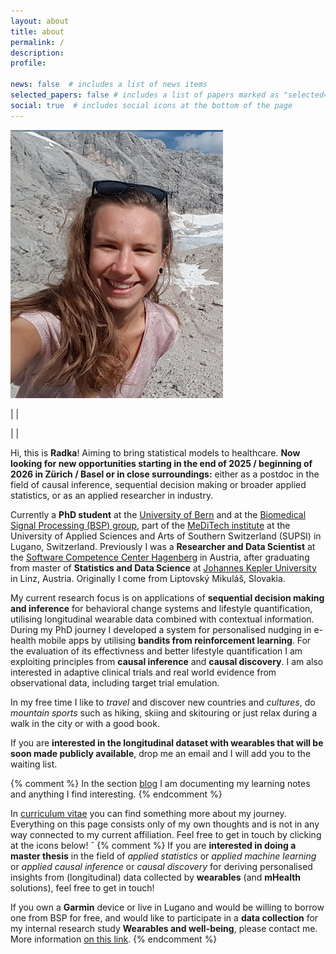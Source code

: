 ```yaml
---
layout: about
title: about
permalink: /
description:
profile:

news: false  # includes a list of news items
selected_papers: false # includes a list of papers marked as "selected={true}"
social: true  # includes social icons at the bottom of the page
---
```


![Image of Radka](assets/img/profile_pic2.jpg)



|    |

|    |

Hi, this is **Radka**! Aiming to bring statistical models to healthcare. **Now looking for new opportunities starting in the end of 2025 / beginning of 2026 in Zürich / Basel or in close surroundings:** either as a postdoc in the field of causal inference, sequential decision making or broader applied statistics, or as an applied researcher in industry. 

Currently a **PhD student** at the [University of Bern](https://neuro.inf.unibe.ch/) and at the [Biomedical Signal Processing (BSP) group](https://bsp-meditech.ch/), part of the [MeDiTech institute](https://www.supsi.ch/en/meditech) at the University of Applied Sciences and Arts of Southern Switzerland (SUPSI) in Lugano, Switzerland. 
Previously I was a **Researcher and Data Scientist** at the [Software Competence Center Hagenberg](https://www.scch.at/) in Austria, after graduating from master of **Statistics and Data Science** at [Johannes Kepler University](https://www.jku.at/institut-fuer-angewandte-statistik/) in Linz, Austria. 
Originally I come from Liptovský Mikuláš, Slovakia.

My current research focus is on applications of **sequential decision making and inference** for behavioral change systems and lifestyle quantification, utilising longitudinal wearable data combined with contextual information. During my PhD journey I developed a system for personalised nudging in e-health mobile apps by utilising **bandits from reinforcement learning**. For the evaluation of its effectivness and better lifestyle quantification I am exploiting principles from **causal inference** and **causal discovery**. I am also interested in adaptive clinical trials and real world evidence from observational data, including target trial emulation.

In my free time I like to *travel* and discover new countries and *cultures*, do *mountain sports* such as hiking, skiing and skitouring or just relax during a walk in the city or with a good book. 

If you are **interested in the longitudinal dataset with wearables that will be soon made publicly available**, drop me an email and I will add you to the waiting list. 

{% comment %}
In the section [blog](../blog) I am documenting my learning notes and anything I find interesting. 
{% endcomment %}

In [curriculum vitae](../cv) you can find something more about my journey.
Everything on this page consists only of my own thoughts and is not in any 
way connected to my current affiliation. Feel free to get in touch by clicking 
at the icons below! 
ˇ
{% comment %}
If you are **interested in doing a master thesis** in the field of *applied statistics* or *applied machine learning* or *applied causal inference* or *causal discovery* for deriving personalised insights from (longitudinal) data collected by **wearables** (and **mHealth** solutions), feel free to get in touch!

If you own a **Garmin** device or live in Lugano and would be willing to borrow one from BSP for free, and would like to participate in a **data collection** for my internal research study **Wearables and well-being**, please contact me. More information [on this link](https://docs.google.com/document/d/1YDw9lGH0aDt4WNMcH8VgFXD6KM10ytLV/edit?usp=sharing&ouid=100026897104344956854&rtpof=true&sd=true). 
{% endcomment %}


